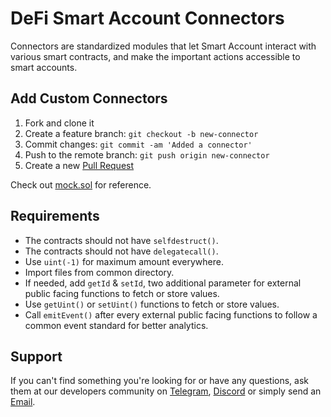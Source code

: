 # DeFi Smart Account Connectors

Connectors are standardized modules that let Smart Account interact with various smart contracts, and make the important actions accessible to smart accounts.

## Add Custom Connectors

1. Fork and clone it
2. Create a feature branch: `git checkout -b new-connector`
3. Commit changes: `git commit -am 'Added a connector'`
4. Push to the remote branch: `git push origin new-connector`
5. Create a new [Pull Request](https://github.com/InstaDApp/dsa-connectors/pull/new/master)

Check out [mock.sol](https://github.com/InstaDApp/dsa-connectors/blob/master/contracts/connectors/mock.sol) for reference.

## Requirements

- The contracts should not have `selfdestruct()`.
- The contracts should not have `delegatecall()`.
- Use `uint(-1)` for maximum amount everywhere.
- Import files from common directory.
- If needed, add `getId` & `setId`, two additional parameter for external public facing functions to fetch or store values.
- Use `getUint()` or `setUint()` functions to fetch or store values.
- Call `emitEvent()` after every external public facing functions to follow a common event standard for better analytics.

## Support

If you can't find something you're looking for or have any questions, ask them at our developers community on [Telegram](https://t.me/instadevelopers), [Discord](https://discord.gg/83vvrnY) or simply send an [Email](mailto:info@instadapp.io).